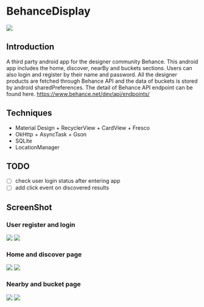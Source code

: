 # BehanceDisplay
![](https://github.com/yuhaolu1994/BehanceDisplay/blob/master/app/src/main/res/mipmap-xxxhdpi/ic_launcher.png)

## Introduction
A third party android app for the designer community Behance. This android app includes the home, discover, nearBy and buckets sections. Users can also login and register by their name and password. All the designer products are fetched through Behance API and the data of buckets is stored by android sharedPreferences. The detail of Behance API endpoint can be found here.
https://www.behance.net/dev/api/endpoints/

## Techniques
- Material Design + RecyclerView + CardView + Fresco
- OkHttp + AsyncTask + Gson
- SQLite
- LocationManager

## TODO
- [ ] check user login status after entering app
- [ ] add click event on discovered results

## ScreenShot
### User register and login
![](https://github.com/yuhaolu1994/BehanceDisplay/blob/master/app/src/main/java/com/example/yuhaolu/behancedisplay/art/register.gif)
![](https://github.com/yuhaolu1994/BehanceDisplay/blob/master/app/src/main/java/com/example/yuhaolu/behancedisplay/art/login.gif)

### Home and discover page
![](https://github.com/yuhaolu1994/BehanceDisplay/blob/master/app/src/main/java/com/example/yuhaolu/behancedisplay/art/home.gif)
![](https://github.com/yuhaolu1994/BehanceDisplay/blob/master/app/src/main/java/com/example/yuhaolu/behancedisplay/art/discover.gif)

### Nearby and bucket page
![](https://github.com/yuhaolu1994/BehanceDisplay/blob/master/app/src/main/java/com/example/yuhaolu/behancedisplay/art/nearby.gif)
![](https://github.com/yuhaolu1994/BehanceDisplay/blob/master/app/src/main/java/com/example/yuhaolu/behancedisplay/art/bucket.gif)
